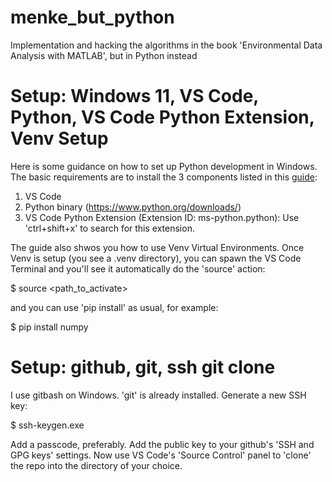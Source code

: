 # menke_but_python
Implementation and hacking the algorithms in the book 'Environmental Data Analysis with MATLAB', but in Python instead


# Setup: Windows 11, VS Code, Python, VS Code Python Extension, Venv Setup

Here is some guidance on how to set up Python development in Windows. The basic requirements are to install the 3 components listed in this [guide](https://code.visualstudio.com/docs/python/python-tutorial):

1. VS Code
2. Python binary (https://www.python.org/downloads/)
3. VS Code Python Extension (Extension ID: ms-python.python): Use 'ctrl+shift+x' to search for this extension.

The guide also shwos you how to use Venv Virtual Environments.  Once Venv is setup (you see a .venv directory), you can spawn the VS Code Terminal and you'll see it automatically do the 'source' action:

$ source <path_to_activate>

and you can use 'pip install' as usual, for example:

$ pip install numpy


# Setup: github, git, ssh git clone

I use gitbash on Windows.  'git' is already installed.  Generate a new SSH key:

$ ssh-keygen.exe

Add a passcode, preferably. Add the public key to your github's 'SSH and GPG keys' settings. Now use VS Code's 'Source Control' panel to 'clone' the repo into the directory of your choice.





